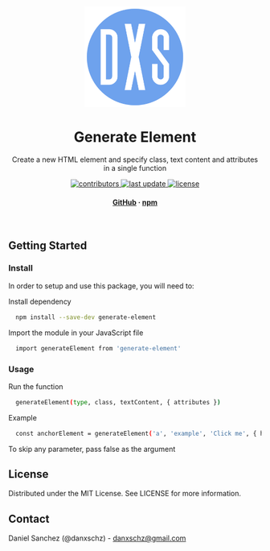 <div align="center">
  <img src="https://raw.githubusercontent.com/danxschz/danxschz/main/img/danxschz-logo.png" alt="logo" width="200" height="auto">
  <h1>Generate Element</h1>

  <p>
  Create a new HTML element and specify class, text content and attributes in a single function
  </p>

  <p>
    <a href="https://github.com/danxschz/generate-element/graphs/contributors">
      <img src="https://img.shields.io/github/contributors/danxschz/generate-element" alt="contributors">
    </a>
    <a href="https://github.com/danxschz/generate-element/commits/main">
      <img src="https://img.shields.io/github/last-commit/danxschz/generate-element" alt="last update">
    </a>
    <a href="https://github.com/danxschz/generate-element/blob/master/LICENSE">
      <img src="https://img.shields.io/github/license/danxschz/generate-element.svg" alt="license">
    </a>
  </p>

  <h4>
    <a href="https://github.com/danxschz/generate-element">GitHub</a>
    <span> · </span>
    <a href="https://www.npmjs.com/package/generate-element">npm</a>
  </h4>
</div>

<br/>

## Getting Started

### Install

In order to setup and use this package, you will need to:

Install dependency

```bash
  npm install --save-dev generate-element
```

Import the module in your JavaScript file

```bash
  import generateElement from 'generate-element'
```

### Usage

Run the function

```bash
  generateElement(type, class, textContent, { attributes })
```

Example

```bash
  const anchorElement = generateElement('a', 'example', 'Click me', { href: '#', title: 'This is an example' })
```

To skip any parameter, pass false as the argument

## License

Distributed under the MIT License. See LICENSE for more information.

## Contact

Daniel Sanchez (@danxschz) - danxschz@gmail.com
